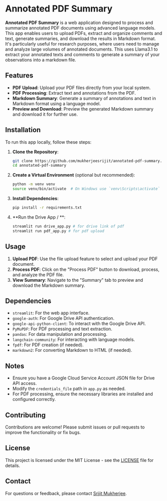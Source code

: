 # Annotated PDF Summary

**Annotated PDF Summary** is a web application designed to process and summarize annotated PDF documents using advanced language models. This app enables users to upload PDFs, extract and organize comments and text, generate summaries, and download the results in Markdown format. It's particularly useful for research purposes, where users need to manage and analyze large volumes of annotated documents. This uses Llama3.1 to extract your annotated texts and comments to generate a summary of your observations into a markdown file.

## Features

- **PDF Upload**: Upload your PDF files directly from your local system.
- **PDF Processing**: Extract text and annotations from the PDF.
- **Markdown Summary**: Generate a summary of annotations and text in Markdown format using a language model.
- **Preview and Download**: Preview the generated Markdown summary and download it for further use.

## Installation

To run this app locally, follow these steps:

1. **Clone the Repository**:
    ```bash
    git clone https://github.com/mukherjeesrijit/annotated-pdf-summary.git
    cd annotated-pdf-summary
    ```

2. **Create a Virtual Environment** (optional but recommended):
    ```bash
    python -m venv venv
    source venv/bin/activate  # On Windows use `venv\Scripts\activate`
    ```

3. **Install Dependencies**:
    ```bash
    pip install -r requirements.txt
    ```

4. **Run the Drive App / **:
    ```bash
    streamlit run drive_app.py # for drive link of pdf
    streamlit run pdf_app.py # for pdf upload
    ```

## Usage

1. **Upload PDF**: Use the file upload feature to select and upload your PDF document.
2. **Process PDF**: Click on the "Process PDF" button to download, process, and analyze the PDF file.
3. **View Summary**: Navigate to the "Summary" tab to preview and download the Markdown summary.

## Dependencies

- `streamlit`: For the web app interface.
- `google-auth`: For Google Drive API authentication.
- `google-api-python-client`: To interact with the Google Drive API.
- `PyMuPDF`: For PDF processing and text extraction.
- `pandas`: For data manipulation and processing.
- `langchain-community`: For interacting with language models.
- `fpdf`: For PDF creation (if needed).
- `markdown2`: For converting Markdown to HTML (if needed).

## Notes

- Ensure you have a Google Cloud Service Account JSON file for Drive API access.
- Modify the `credentials_file` path in `app.py` as needed.
- For PDF processing, ensure the necessary libraries are installed and configured correctly.

## Contributing

Contributions are welcome! Please submit issues or pull requests to improve the functionality or fix bugs.

## License

This project is licensed under the MIT License - see the [LICENSE](LICENSE) file for details.

## Contact

For questions or feedback, please contact [Srijit Mukherjee](https://www.linkedin.com/in/srijit-mukherjee/).
